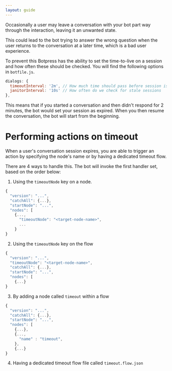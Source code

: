 ```yaml
---
layout: guide
---
```


Occasionally a user may leave a conversation with your bot part way through the interaction, leaving it an unwanted state. 

This could lead to the bot trying to answer the wrong question when the user returns to the conversation at a later time, which is a bad user experience.

To prevent this Botpress has the ability to set the time-to-live on a session and how often these should be checked. You will find the following options in `botfile.js`. 

```js
dialogs: {
  timeoutInterval: '2m', // How much time should pass before session is considered stale
  janitorInterval: '10s' // How often do we check for stale sessions
},
```

This means that if you started a conversation and then didn't respond for 2 minutes, the bot would set your session as expired.
When you then resume the conversation, the bot will start from the beginning.

# Performing actions on timeout

When a user's conversation session expires, you are able to trigger an action by specifying the node's name or by having a dedicated timeout flow.

There are 4 ways to handle this. The bot will invoke the first handler set, based on the order below:

1. Using the `timeoutNode` key on a node.
```js
{
  "version": "...",
  "catchAll": {...},
  "startNode": "...",
  "nodes": [
    {...,
      "timeoutNode": "<target-node-name>",
      ...
    }
}
```
2. Using the `timeoutNode` key on the flow
```js
{
  "version": "...",
  "timeoutNode": "<target-node-name>",
  "catchAll": {...},
  "startNode": "...",
  "nodes": [
    {...}
}
```
3. By adding a node called `timeout` within a flow
```js
{
  "version": "...",
  "catchAll": {...},
  "startNode": "...",
  "nodes": [
    {...},
    {...,
      "name" : "timeout",
    },
    {...}
}
```
4. Having a dedicated timeout flow file called `timeout.flow.json` 
